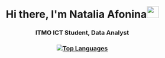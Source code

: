 <h1 align="center">Hi there, I'm Natalia Afonina<img src="https://github.com/blackcater/blackcater/raw/main/images/Hi.gif" height="32"/></h1>
<h3 align="center">ITMO ICT Student, Data Analyst</h3>



<h3 align="center">
  <a href="https://github.com/taaliexx/github-readme-stats">
    <img src="https://github-readme-stats.vercel.app/api/top-langs/?username=taaliexx&langs_count=4" alt="Top Languages">
  </a>
</h3>
